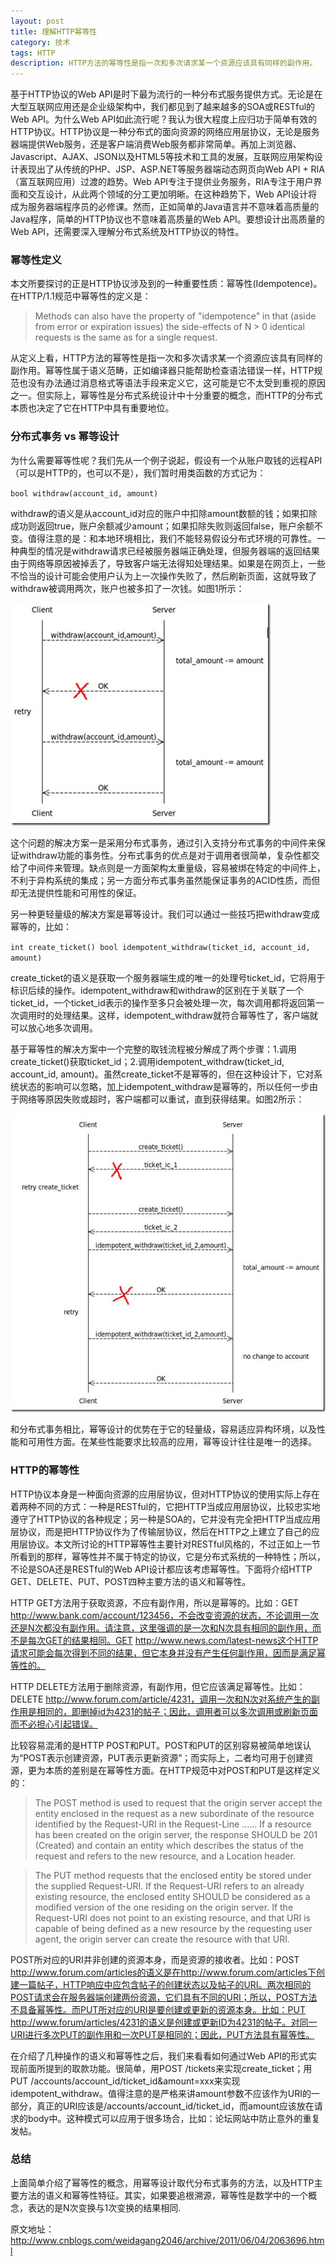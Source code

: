 ```yaml
---
layout: post
title: 理解HTTP幂等性
category: 技术
tags: HTTP
description: HTTP方法的幂等性是指一次和多次请求某一个资源应该具有同样的副作用。
---
```


基于HTTP协议的Web API是时下最为流行的一种分布式服务提供方式。无论是在大型互联网应用还是企业级架构中，我们都见到了越来越多的SOA或RESTful的Web API。为什么Web API如此流行呢？我认为很大程度上应归功于简单有效的HTTP协议。HTTP协议是一种分布式的面向资源的网络应用层协议，无论是服务器端提供Web服务，还是客户端消费Web服务都非常简单。再加上浏览器、Javascript、AJAX、JSON以及HTML5等技术和工具的发展，互联网应用架构设计表现出了从传统的PHP、JSP、ASP.NET等服务器端动态网页向Web API + RIA（富互联网应用）过渡的趋势。Web API专注于提供业务服务，RIA专注于用户界面和交互设计，从此两个领域的分工更加明晰。在这种趋势下，Web API设计将成为服务器端程序员的必修课。然而，正如简单的Java语言并不意味着高质量的Java程序，简单的HTTP协议也不意味着高质量的Web API。要想设计出高质量的Web API，还需要深入理解分布式系统及HTTP协议的特性。

### 幂等性定义

本文所要探讨的正是HTTP协议涉及到的一种重要性质：幂等性(Idempotence)。在HTTP/1.1规范中幂等性的定义是：

> Methods can also have the property of "idempotence" in that (aside from error or expiration issues) the side-effects of N > 0 identical requests is the same as for a single request.

从定义上看，HTTP方法的幂等性是指一次和多次请求某一个资源应该具有同样的副作用。幂等性属于语义范畴，正如编译器只能帮助检查语法错误一样，HTTP规范也没有办法通过消息格式等语法手段来定义它，这可能是它不太受到重视的原因之一。但实际上，幂等性是分布式系统设计中十分重要的概念，而HTTP的分布式本质也决定了它在HTTP中具有重要地位。

### 分布式事务 vs 幂等设计

为什么需要幂等性呢？我们先从一个例子说起，假设有一个从账户取钱的远程API（可以是HTTP的，也可以不是），我们暂时用类函数的方式记为：

``
bool withdraw(account_id, amount)
``

withdraw的语义是从account_id对应的账户中扣除amount数额的钱；如果扣除成功则返回true，账户余额减少amount；如果扣除失败则返回false，账户余额不变。值得注意的是：和本地环境相比，我们不能轻易假设分布式环境的可靠性。一种典型的情况是withdraw请求已经被服务器端正确处理，但服务器端的返回结果由于网络等原因被掉丢了，导致客户端无法得知处理结果。如果是在网页上，一些不恰当的设计可能会使用户认为上一次操作失败了，然后刷新页面，这就导致了withdraw被调用两次，账户也被多扣了一次钱。如图1所示：

![图1](../assets/img/http-idempotence-1.jpeg)

这个问题的解决方案一是采用分布式事务，通过引入支持分布式事务的中间件来保证withdraw功能的事务性。分布式事务的优点是对于调用者很简单，复杂性都交给了中间件来管理。缺点则是一方面架构太重量级，容易被绑在特定的中间件上，不利于异构系统的集成；另一方面分布式事务虽然能保证事务的ACID性质，而但却无法提供性能和可用性的保证。

另一种更轻量级的解决方案是幂等设计。我们可以通过一些技巧把withdraw变成幂等的，比如：

``
int create_ticket() bool idempotent_withdraw(ticket_id, account_id, amount)
``

create_ticket的语义是获取一个服务器端生成的唯一的处理号ticket_id，它将用于标识后续的操作。idempotent_withdraw和withdraw的区别在于关联了一个ticket_id，一个ticket_id表示的操作至多只会被处理一次，每次调用都将返回第一次调用时的处理结果。这样，idempotent_withdraw就符合幂等性了，客户端就可以放心地多次调用。

基于幂等性的解决方案中一个完整的取钱流程被分解成了两个步骤：1.调用create_ticket()获取ticket_id；2.调用idempotent_withdraw(ticket_id, account_id, amount)。虽然create_ticket不是幂等的，但在这种设计下，它对系统状态的影响可以忽略，加上idempotent_withdraw是幂等的，所以任何一步由于网络等原因失败或超时，客户端都可以重试，直到获得结果。如图2所示：

![图2](../assets/img/http-idempotence-2.jpeg)

和分布式事务相比，幂等设计的优势在于它的轻量级，容易适应异构环境，以及性能和可用性方面。在某些性能要求比较高的应用，幂等设计往往是唯一的选择。

### HTTP的幂等性
    
HTTP协议本身是一种面向资源的应用层协议，但对HTTP协议的使用实际上存在着两种不同的方式：一种是RESTful的，它把HTTP当成应用层协议，比较忠实地遵守了HTTP协议的各种规定；另一种是SOA的，它并没有完全把HTTP当成应用层协议，而是把HTTP协议作为了传输层协议，然后在HTTP之上建立了自己的应用层协议。本文所讨论的HTTP幂等性主要针对RESTful风格的，不过正如上一节所看到的那样，幂等性并不属于特定的协议，它是分布式系统的一种特性；所以，不论是SOA还是RESTful的Web API设计都应该考虑幂等性。下面将介绍HTTP GET、DELETE、PUT、POST四种主要方法的语义和幂等性。

HTTP GET方法用于获取资源，不应有副作用，所以是幂等的。比如：GET http://www.bank.com/account/123456，不会改变资源的状态，不论调用一次还是N次都没有副作用。请注意，这里强调的是一次和N次具有相同的副作用，而不是每次GET的结果相同。GET http://www.news.com/latest-news这个HTTP请求可能会每次得到不同的结果，但它本身并没有产生任何副作用，因而是满足幂等性的。

HTTP DELETE方法用于删除资源，有副作用，但它应该满足幂等性。比如：DELETE http://www.forum.com/article/4231，调用一次和N次对系统产生的副作用是相同的，即删掉id为4231的帖子；因此，调用者可以多次调用或刷新页面而不必担心引起错误。

比较容易混淆的是HTTP POST和PUT。POST和PUT的区别容易被简单地误认为“POST表示创建资源，PUT表示更新资源”；而实际上，二者均可用于创建资源，更为本质的差别是在幂等性方面。在HTTP规范中对POST和PUT是这样定义的：

> The POST method is used to request that the origin server accept the entity enclosed in the request as a new subordinate of the resource identified by the Request-URI in the Request-Line ...... If a resource has been created on the origin server, the response SHOULD be 201 (Created) and contain an entity which describes the status of the request and refers to the new resource, and a Location header.

> The PUT method requests that the enclosed entity be stored under the supplied Request-URI. If the Request-URI refers to an already existing resource, the enclosed entity SHOULD be considered as a modified version of the one residing on the origin server. If the Request-URI does not point to an existing resource, and that URI is capable of being defined as a new resource by the requesting user agent, the origin server can create the resource with that URI.

POST所对应的URI并非创建的资源本身，而是资源的接收者。比如：POST http://www.forum.com/articles的语义是在http://www.forum.com/articles下创建一篇帖子，HTTP响应中应包含帖子的创建状态以及帖子的URI。两次相同的POST请求会在服务器端创建两份资源，它们具有不同的URI；所以，POST方法不具备幂等性。而PUT所对应的URI是要创建或更新的资源本身。比如：PUT http://www.forum/articles/4231的语义是创建或更新ID为4231的帖子。对同一URI进行多次PUT的副作用和一次PUT是相同的；因此，PUT方法具有幂等性。

在介绍了几种操作的语义和幂等性之后，我们来看看如何通过Web API的形式实现前面所提到的取款功能。很简单，用POST /tickets来实现create_ticket；用PUT /accounts/account_id/ticket_id&amount=xxx来实现idempotent_withdraw。值得注意的是严格来讲amount参数不应该作为URI的一部分，真正的URI应该是/accounts/account_id/ticket_id，而amount应该放在请求的body中。这种模式可以应用于很多场合，比如：论坛网站中防止意外的重复发帖。

### 总结

上面简单介绍了幂等性的概念，用幂等设计取代分布式事务的方法，以及HTTP主要方法的语义和幂等性特征。其实，如果要追根溯源，幂等性是数学中的一个概念，表达的是N次变换与1次变换的结果相同.

原文地址：http://www.cnblogs.com/weidagang2046/archive/2011/06/04/2063696.html


